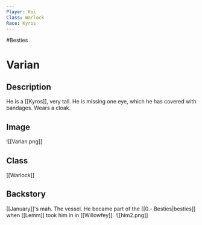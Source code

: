 ```yaml
---
Player: Koi
Class: Warlock
Race: Kyros
---
```

#Besties
# Varian
## Description
He is a [[Kyros]], very tall. He is missing one eye, which he has covered with bandages. Wears a cloak.

## Image
![[Varian.png]]
## Class
[[Warlock]]
## Backstory
[[January]]'s mah. The vessel. He became part of the [[0.- Besties|besties]] when [[Lemm]] took him in in [[Willowfey]].
![[him2.png]]